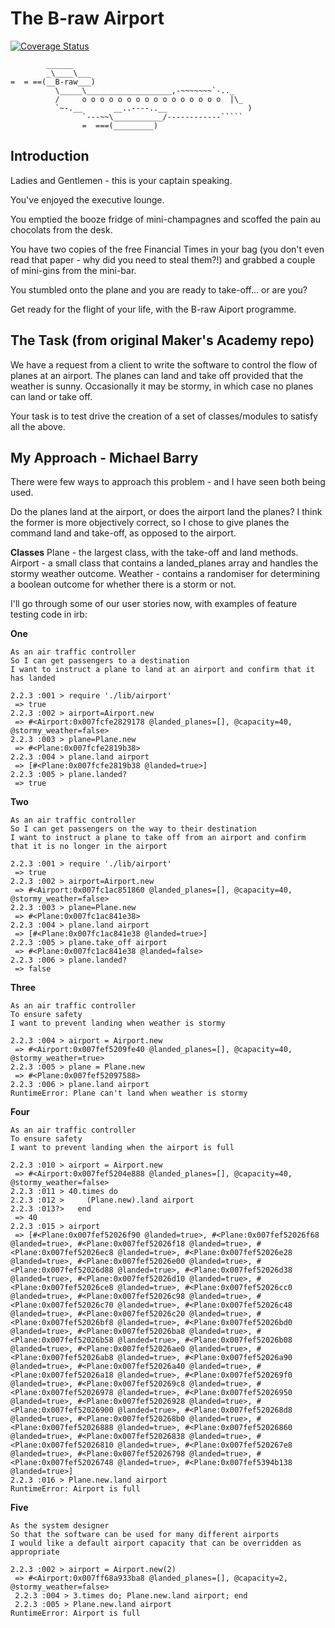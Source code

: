 The B-raw Airport
=================

[![Coverage Status](https://coveralls.io/repos/github/makersacademy/airport_challenge/badge.svg)](https://coveralls.io/github/makersacademy/airport_challenge)

```
        ______
        _\____\___
=  = ==(__B-raw___)
          \_____\___________________,-~~~~~~~`-.._
          /     o o o o o o o o o o o o o o o o  |\_
          `~-.__       __..----..__                  )
                `---~~\___________/------------`````
                =  ===(_________)

```
Introduction
-----

Ladies and Gentlemen - this is your captain speaking.

You've enjoyed the executive lounge.

You emptied the booze fridge of mini-champagnes and scoffed the pain au chocolats from the desk.

You have two copies of the free Financial Times in your bag (you don't even read that paper - why did you need to steal them?!) and grabbed a couple of mini-gins from the mini-bar.

You stumbled onto the plane and you are ready to take-off... or are you?

Get ready for the flight of your life, with the B-raw Aiport programme.

The Task (from original Maker's Academy repo)
-----

We have a request from a client to write the software to control the flow of planes at an airport. The planes can land and take off provided that the weather is sunny. Occasionally it may be stormy, in which case no planes can land or take off.  

Your task is to test drive the creation of a set of classes/modules to satisfy all the above.

My Approach - Michael Barry
-----

There were few ways to approach this problem - and I have seen both being used.

Do the planes land at the airport, or does the airport land the planes? I think the former is more objectively correct, so I chose to give planes the command land and take-off, as opposed to the airport.

**Classes**
Plane - the largest class, with the take-off and land methods.
Airport - a small class that contains a landed_planes array and handles the stormy weather outcome.
Weather - contains a randomiser for determining a boolean outcome for whether there is a storm or not.

I'll go through some of our user stories now, with examples of feature testing code in irb:

**One**
```
As an air traffic controller
So I can get passengers to a destination
I want to instruct a plane to land at an airport and confirm that it has landed
```
```
2.2.3 :001 > require './lib/airport'
 => true
2.2.3 :002 > airport=Airport.new
 => #<Airport:0x007fcfe2829178 @landed_planes=[], @capacity=40, @stormy_weather=false>
2.2.3 :003 > plane=Plane.new
 => #<Plane:0x007fcfe2819b38>
2.2.3 :004 > plane.land airport
 => [#<Plane:0x007fcfe2819b38 @landed=true>]
2.2.3 :005 > plane.landed?
 => true
```
**Two**
```
As an air traffic controller
So I can get passengers on the way to their destination
I want to instruct a plane to take off from an airport and confirm that it is no longer in the airport
```
```
2.2.3 :001 > require './lib/airport'
 => true
2.2.3 :002 > airport=Airport.new
 => #<Airport:0x007fc1ac851860 @landed_planes=[], @capacity=40, @stormy_weather=false>
2.2.3 :003 > plane=Plane.new
 => #<Plane:0x007fc1ac841e38>
2.2.3 :004 > plane.land airport
 => [#<Plane:0x007fc1ac841e38 @landed=true>]
2.2.3 :005 > plane.take_off airport
 => #<Plane:0x007fc1ac841e38 @landed=false>
2.2.3 :006 > plane.landed?
 => false
```
**Three**
```
As an air traffic controller
To ensure safety
I want to prevent landing when weather is stormy
```
```
2.2.3 :004 > airport = Airport.new
 => #<Airport:0x007fef5209fe40 @landed_planes=[], @capacity=40, @stormy_weather=true>
2.2.3 :005 > plane = Plane.new
 => #<Plane:0x007fef52097588>
2.2.3 :006 > plane.land airport
RuntimeError: Plane can't land when weather is stormy
```
**Four**
```
As an air traffic controller
To ensure safety
I want to prevent landing when the airport is full
```
```
2.2.3 :010 > airport = Airport.new
 => #<Airport:0x007fef5204e888 @landed_planes=[], @capacity=40, @stormy_weather=false>
2.2.3 :011 > 40.times do
2.2.3 :012 >     (Plane.new).land airport
2.2.3 :013?>   end
 => 40
2.2.3 :015 > airport
 => [#<Plane:0x007fef52026f90 @landed=true>, #<Plane:0x007fef52026f68 @landed=true>, #<Plane:0x007fef52026f18 @landed=true>, #<Plane:0x007fef52026ec8 @landed=true>, #<Plane:0x007fef52026e28 @landed=true>, #<Plane:0x007fef52026e00 @landed=true>, #<Plane:0x007fef52026d88 @landed=true>, #<Plane:0x007fef52026d38 @landed=true>, #<Plane:0x007fef52026d10 @landed=true>, #<Plane:0x007fef52026ce8 @landed=true>, #<Plane:0x007fef52026cc0 @landed=true>, #<Plane:0x007fef52026c98 @landed=true>, #<Plane:0x007fef52026c70 @landed=true>, #<Plane:0x007fef52026c48 @landed=true>, #<Plane:0x007fef52026c20 @landed=true>, #<Plane:0x007fef52026bf8 @landed=true>, #<Plane:0x007fef52026bd0 @landed=true>, #<Plane:0x007fef52026ba8 @landed=true>, #<Plane:0x007fef52026b58 @landed=true>, #<Plane:0x007fef52026b08 @landed=true>, #<Plane:0x007fef52026ae0 @landed=true>, #<Plane:0x007fef52026ab8 @landed=true>, #<Plane:0x007fef52026a90 @landed=true>, #<Plane:0x007fef52026a40 @landed=true>, #<Plane:0x007fef52026a18 @landed=true>, #<Plane:0x007fef520269f0 @landed=true>, #<Plane:0x007fef520269c8 @landed=true>, #<Plane:0x007fef52026978 @landed=true>, #<Plane:0x007fef52026950 @landed=true>, #<Plane:0x007fef52026928 @landed=true>, #<Plane:0x007fef52026900 @landed=true>, #<Plane:0x007fef520268d8 @landed=true>, #<Plane:0x007fef520268b0 @landed=true>, #<Plane:0x007fef52026888 @landed=true>, #<Plane:0x007fef52026860 @landed=true>, #<Plane:0x007fef52026838 @landed=true>, #<Plane:0x007fef52026810 @landed=true>, #<Plane:0x007fef520267e8 @landed=true>, #<Plane:0x007fef52026798 @landed=true>, #<Plane:0x007fef52026748 @landed=true>, #<Plane:0x007fef5394b138 @landed=true>]
2.2.3 :016 > Plane.new.land airport
RuntimeError: Airport is full
```
**Five**
```
As the system designer
So that the software can be used for many different airports
I would like a default airport capacity that can be overridden as appropriate
```
```
2.2.3 :002 > airport = Airport.new(2)
 => #<Airport:0x007ff68a933ba8 @landed_planes=[], @capacity=2, @stormy_weather=false>
 2.2.3 :004 > 3.times do; Plane.new.land airport; end
 2.2.3 :005 > Plane.new.land airport
RuntimeError: Airport is full

```
